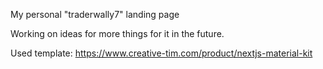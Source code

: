 My personal "traderwally7" landing page

Working on ideas for more things for it in the future.

Used template:
https://www.creative-tim.com/product/nextjs-material-kit